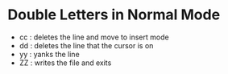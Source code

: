 # Double Letters in Normal Mode

- cc : deletes the line and move to insert mode
- dd : deletes the line that the cursor is on
- yy : yanks the line
- ZZ : writes the file and exits
